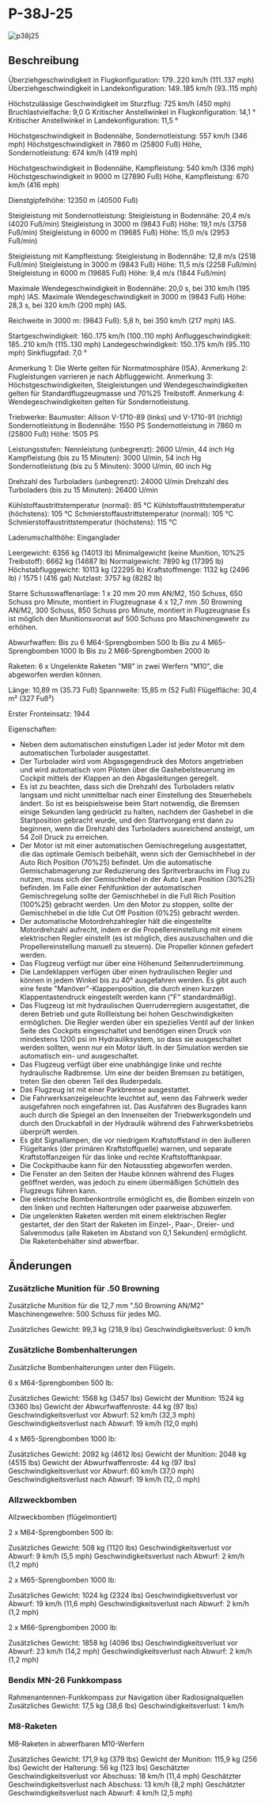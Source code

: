 # P-38J-25

![p38j25](../images/p38j25.png)

## Beschreibung

Überziehgeschwindigkeit in Flugkonfiguration:  179..220 km/h (111..137 mph)
Überziehgeschwindigkeit in Landekonfiguration: 149..185 km/h (93..115 mph)

Höchstzulässige Geschwindigkeit im Sturzflug: 725 km/h (450 mph)
Bruchlastvielfache: 9,0 G
Kritischer Anstellwinkel in Flugkonfiguration: 14,1 °
Kritischer Anstellwinkel in Landekonfiguration: 11,5 °

Höchstgeschwindigkeit in Bodennähe, Sondernotleistung: 557 km/h (346 mph)
Höchstgeschwindigkeit in 7860 m (25800 Fuß) Höhe, Sondernotleistung: 674 km/h (419 mph)

Höchstgeschwindigkeit in Bodennähe, Kampfleistung: 540 km/h (336 mph)
Höchstgeschwindigkeit in 9000 m (27890 Fuß) Höhe, Kampfleistung: 670 km/h (416 mph)

Dienstgipfelhöhe: 12350 m (40500 Fuß)

Steigleistung  mit Sondernotleistung:
Steigleistung in Bodennähe: 20,4 m/s (4020 Fuß/min)
Steigleistung in 3000 m (9843 Fuß) Höhe: 19,1 m/s (3758 Fuß/min)
Steigleistung in 6000 m (19685 Fuß) Höhe: 15,0 m/s (2953 Fuß/min)

Steigleistung  mit Kampfleistung:
Steigleistung in Bodennähe: 12,8 m/s (2518 Fuß/min)
Steigleistung in 3000 m (9843 Fuß) Höhe: 11,5 m/s (2258 Fuß/min)
Steigleistung in 6000 m (19685 Fuß) Höhe: 9,4 m/s (1844 Fuß/min)

Maximale Wendegeschwindigkeit in Bodennähe: 20,0 s, bei 310 km/h (195 mph) IAS.
Maximale Wendegeschwindigkeit in 3000 m (9843 Fuß) Höhe: 28,3 s, bei 320 km/h (200 mph) IAS.

Reichweite in 3000 m: (9843 Fuß): 5,8 h, bei 350 km/h (217 mph) IAS.

Startgeschwindigkeit: 160..175 km/h (100..110 mph)
Anfluggeschwindigkeit: 185..210 km/h (115..130 mph)
Landegeschwindigkeit: 150..175 km/h (95..110 mph)
Sinkflugpfad: 7,0 °

Anmerkung 1: Die Werte gelten für Normatmosphäre (ISA).
Anmerkung 2: Flugleistungen varrieren je nach Abfluggewicht.
Anmerkung 3: Höchstgeschwindigkeiten, Steigleistungen und Wendegeschwindigkeiten gelten für Standardflugzeugmasse und 70%25 Treibstoff.
Anmerkung 4: Wendegeschwindigkeiten gelten für Sondernotleistung.

Triebwerke:
Baumuster: Allison V-1710-89 (links) und V-1710-91 (richtig)
Sondernotleistung in Bodennähe: 1550 PS
Sondernotleistung in 7860 m (25800 Fuß) Höhe: 1505 PS

Leistungsstufen:
Nennleistung (unbegrenzt): 2600 U/min, 44 inch Hg
Kampfleistung (bis zu 15 Minuten): 3000 U/min, 54 inch Hg
Sondernotleistung (bis zu 5 Minuten): 3000 U/min, 60 inch Hg

Drehzahl des Turboladers (unbegrenzt): 24000 U/min
Drehzahl des Turboladers (bis zu 15 Minuten): 26400 U/min

Kühlstoffaustrittstemperatur (normal): 85 °C
Kühlstoffaustrittstemperatur (höchstens): 105 °C
Schmierstoffaustrittstemperatur (normal): 105 °C
Schmierstoffaustrittstemperatur (höchstens): 115 °C

Laderumschalthöhe: Einganglader

Leergewicht: 6356 kg (14013 lb)
Minimalgewicht (keine Munition, 10%25 Treibstoff): 6662 kg (14687 lb)
Normalgewicht: 7890 kg (17395 lb)
Höchstabfluggewicht: 10113 kg (22295 lb)
Kraftstoffmenge: 1132 kg (2496 lb) / 1575 l (416 gal)
Nutzlast: 3757 kg (8282 lb)

Starre Schusswaffenanlage:
1 x 20 mm 20 mm AN/M2, 150 Schuss, 650 Schuss pro Minute, montiert in Flugzeugnase
4 x 12,7 mm .50 Browning AN/M2, 300 Schuss, 850 Schuss pro Minute, montiert in Flugzeugnase
Es ist möglich den Munitionsvorrat auf 500 Schuss pro Maschinengewehr zu erhöhen.

Abwurfwaffen:
Bis zu 6 M64-Sprengbomben 500 lb
Bis zu 4 M65-Sprengbomben 1000 lb
Bis zu 2 M66-Sprengbomben 2000 lb

Raketen:
6 x Ungelenkte Raketen "M8" in zwei Werfern "M10", die abgeworfen werden können.

Länge: 10,89 m (35.73 Fuß)
Spannweite: 15,85 m (52 Fuß)
Flügelfläche: 30,4 m² (327 Fuß²)

Erster Fronteinsatz: 1944

Eigenschaften:
- Neben dem automatischen einstufigen Lader ist jeder Motor mit dem automatischen Turbolader ausgestattet.
- Der Turbolader wird vom Abgasgegendruck des Motors angetrieben und wird automatisch vom Piloten über die Gashebelsteuerung im Cockpit mittels der Klappen an den Abgasleitungen geregelt.
- Es ist zu beachten, dass sich die Drehzahl des Turboladers relativ langsam und nicht unmittelbar nach einer Einstellung des Steuerhebels ändert. So ist es beispielsweise beim Start notwendig, die Bremsen einige Sekunden lang gedrückt zu halten, nachdem der Gashebel in die Startposition gebracht wurde, und den Startvorgang erst dann zu beginnen, wenn die Drehzahl des Turboladers ausreichend ansteigt, um 54 Zoll Druck zu erreichen.
- Der Motor ist mit einer automatischen Gemischregelung ausgestattet, die das optimale Gemisch beibehält, wenn sich der Gemischhebel in der Auto Rich Position (70%25) befindet. Um die automatische Gemischabmagerung zur Reduzierung des Spritverbrauchs im Flug zu nutzen, muss sich der Gemischhebel in der Auto Lean Position (30%25) befinden. Im Falle einer Fehlfunktion der automatischen Gemischregelung sollte der Gemischhebel in die Full Rich Position (100%25) gebracht werden. Um den Motor zu stoppen, sollte der Gemischhebel in die Idle Cut Off Position (0%25) gebracht werden.
- Der automatische Motordrehzahlregler hält die eingestellte Motordrehzahl aufrecht, indem er die Propellereinstellung mit einem elektrischen Regler einstellt (es ist möglich, dies auszuschalten und die Propellereinstellung manuell zu steuern). Die Propeller können gefedert werden.
- Das Flugzeug verfügt nur über eine Höhenund Seitenrudertrimmung.
- Die Landeklappen verfügen über einen hydraulischen Regler und können in jedem Winkel bis zu 40° ausgefahren werden. Es gibt auch eine feste "Manöver"-Klappenposition, die durch einen kurzen Klappentastendruck eingestellt werden kann ("F" standardmäßig).
- Das Flugzeug ist mit hydraulischen Querruderreglern ausgestattet, die deren Betrieb und gute Rollleistung bei hohen Geschwindigkeiten ermöglichen. Die Regler werden über ein spezielles Ventil auf der linken Seite des Cockpits eingeschaltet und benötigen einen Druck von mindestens 1200 psi im Hydrauliksystem, so dass sie ausgeschaltet werden sollten, wenn nur ein Motor läuft. In der Simulation werden sie automatisch ein- und ausgeschaltet.
- Das Flugzeug verfügt über eine unabhängige linke und rechte hydraulische Radbremse. Um eine der beiden Bremsen zu betätigen, treten Sie den oberen Teil des Ruderpedals.
- Das Flugzeug ist mit einer Parkbremse ausgestattet.
- Die Fahrwerksanzeigeleuchte leuchtet auf, wenn das Fahrwerk weder ausgefahren noch eingefahren ist. Das Ausfahren des Bugrades kann auch durch die Spiegel an den Innenseiten der Triebwerksgondeln und durch den Druckabfall in der Hydraulik während des Fahrwerksbetriebs überprüft werden.
- Es gibt Signallampen, die vor niedrigem Kraftstoffstand in den äußeren Flügeltanks (der primären Kraftstoffquelle) warnen, und separate Kraftstoffanzeigen für das linke und rechte Kraftstofftankpaar.
- Die Cockpithaube kann für den Notausstieg abgeworfen werden.
- Die Fenster an den Seiten der Haube können während des Fluges geöffnet werden, was jedoch zu einem übermäßigen Schütteln des Flugzeugs führen kann.
- Die elektrische Bombenkontrolle ermöglicht es, die Bomben einzeln von den linken und rechten Halterungen oder paarweise abzuwerfen.
- Die ungelenkten Raketen werden mit einem elektrischen Regler gestartet, der den Start der Raketen im Einzel-, Paar-, Dreier- und Salvenmodus (alle Raketen im Abstand von 0,1 Sekunden) ermöglicht. Die Raketenbehälter sind abwerfbar.

## Änderungen

### Zusätzliche Munition für .50 Browning

Zusätzliche Munition für die 12,7 mm ".50 Browning AN/M2" Maschinengewehre: 500 Schuss für jedes MG.

Zusätzliches Gewicht: 99,3 kg (218,9 lbs)
Geschwindigkeitsverlust: 0 km/h
### Zusätzliche Bombenhalterungen

Zusätzliche Bombenhalterungen unter den Flügeln.

6 x M64-Sprengbomben 500 lb:

Zusätzliches Gewicht: 1568 kg (3457 lbs)
Gewicht der Munition: 1524 kg (3360 lbs)
Gewicht der Abwurfwaffenroste: 44 kg (97 lbs)
Geschwindigkeitsverlust vor Abwurf: 52 km/h (32,3 mph)
Geschwindigkeitsverlust nach Abwurf: 19 km/h (12,0 mph) 

4 x M65-Sprengbomben 1000 lb:

Zusätzliches Gewicht: 2092 kg (4612 lbs)
Gewicht der Munition: 2048 kg (4515 lbs)
Gewicht der Abwurfwaffenroste: 44 kg (97 lbs)
Geschwindigkeitsverlust vor Abwurf: 60 km/h (37,0 mph)
Geschwindigkeitsverlust nach Abwurf: 19 km/h (12,.0 mph) 

### Allzweckbomben

Allzweckbomben (flügelmontiert)

2 x M64-Sprengbomben 500 lb:

Zusätzliches Gewicht: 508 kg (1120 lbs)
Geschwindigkeitsverlust vor Abwurf: 9 km/h (5,5 mph)
Geschwindigkeitsverlust nach Abwurf: 2 km/h (1,2 mph) 

2 x M65-Sprengbomben 1000 lb:

Zusätzliches Gewicht: 1024 kg (2324 lbs)
Geschwindigkeitsverlust vor Abwurf: 19 km/h (11,6 mph)
Geschwindigkeitsverlust nach Abwurf: 2 km/h (1,2 mph) 

2 x M66-Sprengbomben 2000 lb:

Zusätzliches Gewicht: 1858 kg (4096 lbs)
Geschwindigkeitsverlust vor Abwurf: 23 km/h (14,2 mph)
Geschwindigkeitsverlust nach Abwurf: 2 km/h (1,2 mph) 
### Bendix MN-26 Funkkompass

Rahmenantennen-Funkkompass zur Navigation über Radiosignalquellen
Zusätzliches Gewicht: 17,5 kg (38,6 lbs)
Geschwindigkeitsverlust: 1 km/h
### M8-Raketen

M8-Raketen in abwerfbaren M10-Werfern

Zusätzliches Gewicht: 171,9 kg (379 lbs)
Gewicht der Munition: 115,9 kg (256 lbs)
Gewicht der Halterung: 56 kg (123 lbs)
Geschätzter Geschwindigkeitsverlust vor Abschuss: 18 km/h (11,4 mph)
Geschätzter Geschwindigkeitsverlust nach Abschuss: 13 km/h (8,2 mph)
Geschätzter Geschwindigkeitsverlust nach Abwurf: 4 km/h (2,5 mph)